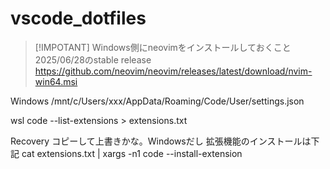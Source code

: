 # vscode_dotfiles

> [!IMPOTANT]
> Windows側にneovimをインストールしておくこと
> 2025/06/28のstable release
> https://github.com/neovim/neovim/releases/latest/download/nvim-win64.msi

Windows
/mnt/c/Users/xxx/AppData/Roaming/Code/User/settings.json

wsl
code --list-extensions > extensions.txt


Recovery
コピーして上書きかな。Windowsだし
拡張機能のインストールは下記
cat extensions.txt | xargs -n1 code --install-extension